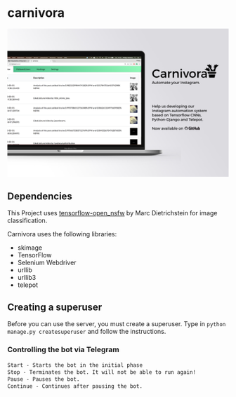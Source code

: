 # carnivora

![Showcase](MOCKUP.jpg?raw=true "DragTimer App")

## Dependencies

This Project uses [tensorflow-open_nsfw](https://github.com/mdietrichstein/tensorflow-open_nsfw) by Marc Dietrichstein
for image classification.

Carnivora uses the following libraries:
- skimage
- TensorFlow
- Selenium Webdriver
- urllib
- urllib3
- telepot

## Creating a superuser
Before you can use the server, you must create a superuser. Type in `python manage.py createsuperuser` and follow the instructions.

### Controlling the bot via Telegram

```
Start - Starts the bot in the initial phase
Stop - Terminates the bot. It will not be able to run again!
Pause - Pauses the bot.
Continue - Continues after pausing the bot.
```
